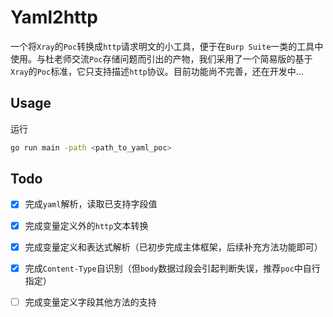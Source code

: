 # Yaml2http

一个将`Xray`的`Poc`转换成`http`请求明文的小工具，便于在`Burp Suite`一类的工具中使用。与杜老师交流`Poc`存储问题而引出的产物，我们采用了一个简易版的基于`Xray`的`Poc`标准，它只支持描述`http`协议。目前功能尚不完善，还在开发中...

## Usage

运行

```bash
go run main -path <path_to_yaml_poc>
```

## Todo

* [X] 完成`yaml`解析，读取已支持字段值
* [X] 完成变量定义外的`http`文本转换
* [X] 完成变量定义和表达式解析（已初步完成主体框架，后续补充方法功能即可）
* [X] 完成`Content-Type`自识别（但`body`数据过段会引起判断失误，推荐`poc`中自行指定）
* [ ] 完成变量定义字段其他方法的支持

